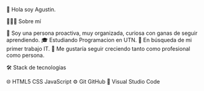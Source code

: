 👋 Hola soy Agustin.

👨🏻‍💻  Sobre mí

🤔   Soy una persona proactiva, muy organizada, curiosa con ganas de seguir aprendiendo.
🎓   Estudiando Programacion en UTN.
💼   En búsqueda de mi primer trabajo IT.
🌱   Me gustaría seguir creciendo tanto como profesional como persona.

🛠  Stack de tecnologias

🌐   HTML5 CSS JavaScript
⚙️   Git GitHub
🔧   Visual Studio Code

